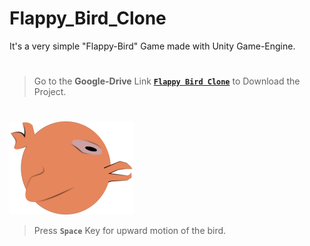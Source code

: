 # Flappy_Bird_Clone
It's a very simple "Flappy-Bird" Game made with Unity Game-Engine.

#

> Go to the **Google-Drive** Link [**`Flappy Bird Clone`**](https://drive.google.com/drive/folders/1Ywz5fAPYF5D7O_esS4UxlsckwJVzx697?usp=sharing) to Download the Project.

#

![Bird](./Images/bird.png)

> Press **`Space`** Key for upward motion of the bird.

#
